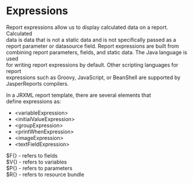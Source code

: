 # Expressions


Report expressions allow us to display calculated data on a report. Calculated  
data is data that is not a static data and is not specifically passed as a  
report parameter or datasource field. Report expressions are built from  
combining report parameters, fields, and static data. The Java language is used  
for writing report expressions by default. Other scripting languages for report  
expressions such as Groovy, JavaScript, or BeanShell are supported by  
JasperReports compilers.  

In a JRXML report template, there are several elements that  
define expressions as:  

 * &lt;variableExpression&gt;
 * &lt;initialValueExpression&gt;
 * &lt;groupExpression&gt;
 * &lt;printWhenExpression&gt;
 * &lt;imageExpression&gt;
 * &lt;textFieldExpression&gt;

$F{} - refers to fields  
$V{} - refers to variables  
$P{} - refers to parameters  
$R{} - refers to resource bundle  